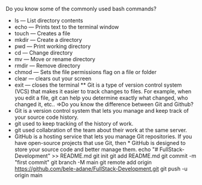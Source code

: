 Do you know some of the commonly used bash commands?
* ls — List directory contents
* echo — Prints text to the terminal window
* touch — Creates a file
* mkdir — Create a directory
* pwd — Print working directory
* cd — Change directory
* mv — Move or rename directory
* rmdir — Remove directory
* chmod — Sets the file permissions flag on a file or folder
* clear — clears out your screen
* exit — closes the terminal
** Git is a type of version control system (VCS) that makes it easier to track changes to files. For example, when you edit a file, git can help you determine exactly what changed, who changed it, etc..
=>Do you know the difference between Git and Github?
* Git is a version control system that lets you manage and keep track of your source code history.
* git used to keep tracking of the history of work.
* git used collabration of the team about their work at the same server.
* GitHub is a hosting service that lets you manage Git repositories. If you have open-source projects that use Git, then * GitHub is designed to store your source code and better manage them.
echo "# FullStack-Development" >> README.md
  git init
  git add README.md
  git commit -m "first commit"
  git branch -M main
  git remote add origin https://github.com/bele-adane/FullStack-Development.git
  git push -u origin main
